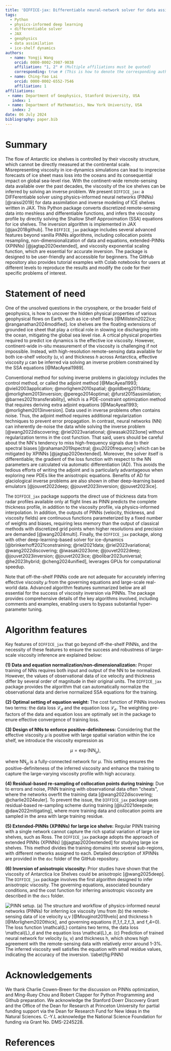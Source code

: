 ```yaml
---
title: 'DIFFICE-jax: Differentiable neural-network solver for data assimilation of ice shelves in JAX'
tags:
  - Python
  - physics-informed deep learning
  - differentiable solver
  - JAX
  - geophysics
  - data assimilation 
  - ice-shelf dynamics
authors:
  - name: Yongji Wang
    orcid: 0000-0002-3987-9038
    affiliation: "1, 2" # (Multiple affiliations must be quoted)
    corresponding: true # (This is how to denote the corresponding author)
  - name: Ching-Yao Lai
    orcid: 0000-0002-6552-7546
    affiliation: 1
affiliations:
 - name: Department of Geophysics, Stanford University, USA
   index: 1
 - name: Department of Mathematics, New York University, USA
   index: 2
date: 06 July 2024
bibliography: paper.bib
---
```


# Summary

The flow of Antarctic ice shelves is controlled by their viscosity structure, which cannot be directly measured at the continental scale. Misrepresenting viscosity in ice-dynamics simulations can lead to imprecise forecasts of ice sheet mass loss into the oceans and its consequential impact on global sea-level rise. With the continent-wide remote-sensing data available over the past decades, the viscosity of the ice shelves can be inferred by solving an inverse problem. We present `DIFFICE_jax`: a DIFFerentiable solver using physics-informed neural networks (PINNs) [@raissi2019] for data assimilation and inverse modeling of ICE shelves written in JAX. This Python package converts discretized remote-sensing data into meshless and differentiable functions, and infers the viscosity profile by directly solving the Shallow Shelf Approximation (SSA) equations for ice shelves. The inversion algorithm is implemented in JAX [@jax2018github]. The `DIFFICE_jax` package includes several advanced features beyond vanilla PINNs algorithms, including collocation points resampling, non-dimensionalization of data and equations, extended-PINNs (XPINNs) [@jagtap2020extended], and viscosity exponential scaling function, which are essential for accurate inversion. The package is designed to be user-friendly and accessible for beginners. The GitHub repository also provides tutorial examples with Colab notebooks for users at different levels to reproduce the results and modify the code for their specific problems of interest.


# Statement of need

One of the unsolved questions in the cryosphere, or the broader field of geophysics, is how to uncover the hidden physical properties of various geophysical flows on Earth, such as ice-shelf flows [@Millstein2022ice; @ranganathan2024modified]. Ice shelves are the floating extensions of grounded ice sheet that play a critical role in slowing ice discharging into the ocean, mitigating the global sea level rise. A crtical physical properties required to predict ice dynamics is the effective ice viscosity. However, continent-wide in-situ measurement of the viscosity is challenging if not impossible. Instead, with high-resolution remote-sensing data available for both ice-shelf velocity $(u, v)$ and thickness $h$ across Antarctica, effective viscosity $\mu$ can be inferred via solving an inverse problem constrained by the SSA equations [@MacAyeal1989].

Conventional method for solving inverse problems in glaciology includes the control method, or called the adjoint method [@MacAyeal1993; @vieli2003application; @morlighem2010spatial; @goldberg2011data; @morlighem2013inversion; @perego2014optimal; @furst2015assimilation; @barnes2021transferability], which is a PDE-constraint optimization method that requires deriving extra adjoint equations [@MacAyeal1993; @morlighem2013inversion]. Data used in inverse problems often contains noise. Thus, the adjoint method requires additional regularization techniques to prevent error propagation. In contrast, neural networks (NN) can inherently de-noise the data while solving the inverse problem [@wang2022discovering; @riel2023variational; @iwasaki2023one] without regularization terms in the cost function. That said, users should be careful about the NN's tendency to miss high-frequency signals due to their spectral biases [@rahaman2019spectral; @xu2020frequency] which can be mitigated by XPINNs [@jagtap2020extended]. Moreover, the solver itself is differentiable; the gradient of the loss function with respect to the NN parameters are calculated via automatic differentiation (AD). This avoids the tedious efforts of writing the adjoint and is particularly advantageous when exploring new PDEs like the anisotropic equations. Benefits of AD for glaciological inverse problems are also shown in other deep-learning based emulators [@jouvet2022deep; @jouvet2023inversion; @jouvet2023ice].

The `DIFFICE_jax` package supports the direct use of thickness data from radar profiles available only at flight lines as PINN predicts the complete thickness profile, in addition to the viscosity profile, via physics-informed interpolation. In addition, the outputs of PINNs (velocity, thickness, and viscosity fields) are continuous functions parameterized by a fixed number of weights and biases, requiring less memory than the output of classical methods with discretized grid points when higher resolutions and precision are demanded [@wang2024multi]. Finally, the `DIFFICE_jax` package, along with other deep-learning-based solver for ice-dynamics [@brinkerhoff2021constraining; @riel2021data; @riel2023variational; @wang2022discovering; @iwasaki2023one; @jouvet2022deep; @jouvet2023inversion; @jouvet2023ice; @bolibar2023universal; @he2023hybrid; @cheng2024unified], leverages GPUs for computational speedup. 

Note that off-the-shelf PINNs code are not adequate for accurately inferring effective viscosity $\mu$ from the governing equations and large-scale real-world data. Advanced algorithm features
summarized below are all essential for the success of viscosity inversion via PINNs. The package provides comprehensive details of the key algorithms involved, including comments and examples, enabling users to bypass substantial hyper-parameter tuning.

# Algorithm features

Key features of `DIFFICE_jax` that go beyond off-the-shelf PINNs, and the necessity of these features to ensure the success and robustness of large-scale viscosity inference are explained below:

**(1) Data and equation normalization/non-dimensionalization:**
Proper training of NNs requires both input and output of the NN to be normalized. However, the values of observational data of ice velocity and thickness differ by several order of magnitude in their original units. The `DIFFICE_jax` package provides the algorithm that can automatically normalize the observational data and derive normalized SSA equations for the training.

**(2) Optimal setting of equation weight:** 
The cost function of PINNs involves two terms: the data loss $\mathcal{L}_d$ and the equation loss $\mathcal{L}_e$. The weighting pre-factors of the data and equation loss are optimally set in the package to enure effective convergence of training loss.

**(3) Design of NNs to enforce positive-definiteness:**
Considering that the effective viscosity $\mu$ is positive with large spatial variation within the ice shelf, we introduce the viscosity expression as 

$$\mu = \exp(\mathrm{NN_\mu}),$$ 

where $\mathrm{NN}_\mu$ is a fully-connected network for $\mu$. This setting ensures the positive-definiteness of the inferred 
viscosity and enhance the training to capture the large-varying viscosity profile with high accuracy.

**(4) Residual-based re-sampling of collocation points during training:**
Due to errors and noise, PINN training with observational data often "cheats", where the networks overfit the training data [@wang2022discovering; @charlie2024euler]. To prevent the issue, the `DIFFICE_jax` package uses residual-based re-sampling scheme during training [@lu2021deepxde; @daw2022mitigating], where more training data and collocation points are sampled in the area with large training residue.

**(5) Extended-PINNs (XPINNs) for large ice shelve:**
Regular PINN training with a single network cannot capture the rich spatial variation of large ice shelves, such as Ross. The `DIFFICE_jax` package adopts the approach of extended PINNs (XPINNs) [@jagtap2020extended] for studying large ice shelves. This method divides the training domains into several sub-regions, with different networks assigned to each. Detailed description of XPINNs are provided in the `doc` folder of the GitHub repository.

**(6) Inversion of anisotropic viscosity:**
Prior studies have shown that the viscosity of Antarctica Ice Shelves could be anisotropic [@wang2025deep]. The `DIFFICE_jax` package involves the first algorithm designed to infer anisotropic viscosity. The governing equations, associated boundary conditions, and the cost function for inferring anisotropic viscosity are described in the `docs` folder. 

![**PINN setup**. (**a**) The structure and workflow of physics-informed neural networks (PINNs) for inferring ice viscosity $\mu$ from (**b**) the remote-sensing data of ice velocity $u,v$ [@Mouginot2019velo] and thickness $h$ [@Morlighem2020thick], and governing equations $(f_1,f_2,f_3,$ and $f_4=0)$. The loss function $\mathcal{L}$ contains two terms, the data loss $\mathcal{L}_d$ and the equation loss $\mathcal{L}_e$. (**c**) Prediction of trained neural network for velocity $(u, v)$ and thickness $h$, which shows high agreement with the remote-sensing data with relatively error around 1-3%. The inferred viscosity well satisfies the equation with small residue values, indicating the accuracy of the inversion.   \label{fig:PINN}](docs/figure/PINN_setup.png)




# Acknowledgements

We thank Charlie Cowen-Breen for the discussion on PINNs optimization, and
Ming-Ruey Chou and Robert Clapper for Python Programming and Github preparation.
We acknowledge the Stanford Doerr Discovery Grant and the Office of the Dean for Research at Princeton University for partial 
funding support via the Dean for Research Fund for New Ideas in the Natural Sciences. 
C.-Y.L acknowledge the National Science Foundation for funding via Grant No. DMS-2245228.

# References
